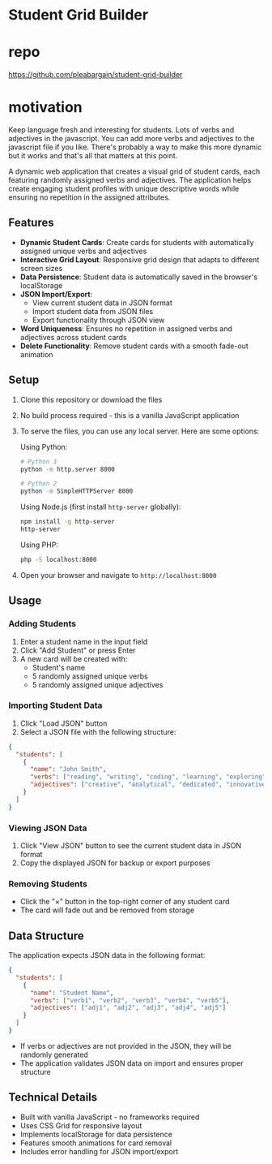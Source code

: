 # Student Grid Builder

# repo
https://github.com/pleabargain/student-grid-builder


# motivation
Keep language fresh and interesting for students. Lots of verbs and adjectives in the javascript. You can add more verbs and adjectives to the javascript file if you like. There's probably a way to make this more dynamic but it works and that's all that matters at this point.

A dynamic web application that creates a visual grid of student cards, each featuring randomly assigned verbs and adjectives. The application helps create engaging student profiles with unique descriptive words while ensuring no repetition in the assigned attributes.

## Features

- **Dynamic Student Cards**: Create cards for students with automatically assigned unique verbs and adjectives
- **Interactive Grid Layout**: Responsive grid design that adapts to different screen sizes
- **Data Persistence**: Student data is automatically saved in the browser's localStorage
- **JSON Import/Export**:
  - View current student data in JSON format
  - Import student data from JSON files
  - Export functionality through JSON view
- **Word Uniqueness**: Ensures no repetition in assigned verbs and adjectives across student cards
- **Delete Functionality**: Remove student cards with a smooth fade-out animation

## Setup

1. Clone this repository or download the files
2. No build process required - this is a vanilla JavaScript application
3. To serve the files, you can use any local server. Here are some options:

   Using Python:
   ```bash
   # Python 3
   python -m http.server 8000
   
   # Python 2
   python -m SimpleHTTPServer 8000
   ```

   Using Node.js (first install `http-server` globally):
   ```bash
   npm install -g http-server
   http-server
   ```

   Using PHP:
   ```bash
   php -S localhost:8000
   ```

4. Open your browser and navigate to `http://localhost:8000`

## Usage

### Adding Students
1. Enter a student name in the input field
2. Click "Add Student" or press Enter
3. A new card will be created with:
   - Student's name
   - 5 randomly assigned unique verbs
   - 5 randomly assigned unique adjectives

### Importing Student Data
1. Click "Load JSON" button
2. Select a JSON file with the following structure:
```json
{
  "students": [
    {
      "name": "John Smith",
      "verbs": ["reading", "writing", "coding", "learning", "exploring"],
      "adjectives": ["creative", "analytical", "dedicated", "innovative", "resourceful"]
    }
  ]
}
```

### Viewing JSON Data
1. Click "View JSON" button to see the current student data in JSON format
2. Copy the displayed JSON for backup or export purposes

### Removing Students
- Click the "×" button in the top-right corner of any student card
- The card will fade out and be removed from storage

## Data Structure

The application expects JSON data in the following format:

```json
{
  "students": [
    {
      "name": "Student Name",
      "verbs": ["verb1", "verb2", "verb3", "verb4", "verb5"],
      "adjectives": ["adj1", "adj2", "adj3", "adj4", "adj5"]
    }
  ]
}
```

- If verbs or adjectives are not provided in the JSON, they will be randomly generated
- The application validates JSON data on import and ensures proper structure

## Technical Details

- Built with vanilla JavaScript - no frameworks required
- Uses CSS Grid for responsive layout
- Implements localStorage for data persistence
- Features smooth animations for card removal
- Includes error handling for JSON import/export
